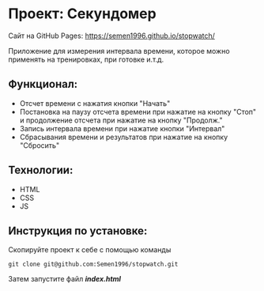 # Проект: Секундомер
Сайт на GitHub Pages: https://semen1996.github.io/stopwatch/ 

Приложение для измерения интервала времени, которое можно применять на тренировках, при готовке и.т.д.

## Функционал:

* Отсчет времени с нажатия кнопки "Начать"
* Постановка на паузу отсчета времени при нажатие на кнопку "Стоп" и продолжение отсчета при нажатие на кнопку "Продолж."
* Запись интервала времени при нажатие кнопки "Интервал"
* Сбрасывания времени и результатов при нажатие на кнопку "Сбросить"

## Технологии: 

* HTML
* CSS
* JS

## Инструкция по установке: 


Скопируйте проект к себе с помощью команды

```
git clone git@github.com:Semen1996/stopwatch.git
```

Затем запустите файл ***index.html***
